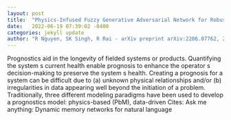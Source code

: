 ```yaml
---
layout: post
title:  "Physics-Infused Fuzzy Generative Adversarial Network for Robust Failure Prognosis"
date:   2022-06-19 07:39:02 -0400
categories: jekyll update
author: "R Nguyen, SK Singh, R Rai - arXiv preprint arXiv:2206.07762, 2022"
---
```

Prognostics aid in the longevity of fielded systems or products. Quantifying the system s current health enable prognosis to enhance the operator s decision-making to preserve the system s health. Creating a prognosis for a system can be difficult due to (a) unknown physical relationships and/or (b) irregularities in data appearing well beyond the initiation of a problem. Traditionally, three different modeling paradigms have been used to develop a prognostics model: physics-based (PbM), data-driven 
Cites: Ask me anything: Dynamic memory networks for natural language